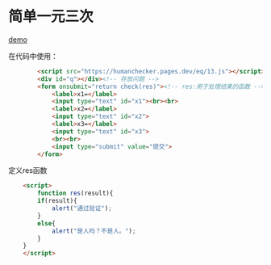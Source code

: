 # 简单一元三次

[demo](https://humanchecker.pages.dev/eq/13)

在代码中使用：



```html
		<script src="https://humanchecker.pages.dev/eq/13.js"></script>
		<div id="q"></div><!-- 存放问题 -->
		<form onsubmit="return check(res)"><!-- res:用于处理结果的函数 -->
			<label>x1=</label>
			<input type="text" id="x1"><br><br>
			<label>x2=</label>
			<input type="text" id="x2">
			<label>x3=</label>
			<input type="text" id="x3">
			<br><br>
			<input type="submit" value="提交">
		</form>
```

定义res函数

```html
	<script>
		function res(result){
    	if(result){
    	    alert("通过验证");
    	}
    	else{
    	    alert("是人吗？不是人。");
    	}
	}
	</script>
```